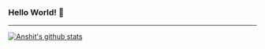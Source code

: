 ### Hello World! 👋

---

[![Anshit's github stats](https://github-readme-stats.vercel.app/api?username=anshit01&hide=issues&count_private=true&show_icons=true&include_all_commits=true)](https://github.com/anshit01)

<!--
**Anshit01/Anshit01** is a ✨ _special_ ✨ repository because its `README.md` (this file) appears on your GitHub profile.

Here are some ideas to get you started:

- 🔭 I’m currently working on ...
- 🌱 I’m currently learning ...
- 👯 I’m looking to collaborate on ...
- 🤔 I’m looking for help with ...
- 💬 Ask me about ...
- 📫 How to reach me: ...
- 😄 Pronouns: ...
- ⚡ Fun fact: ...
-->
